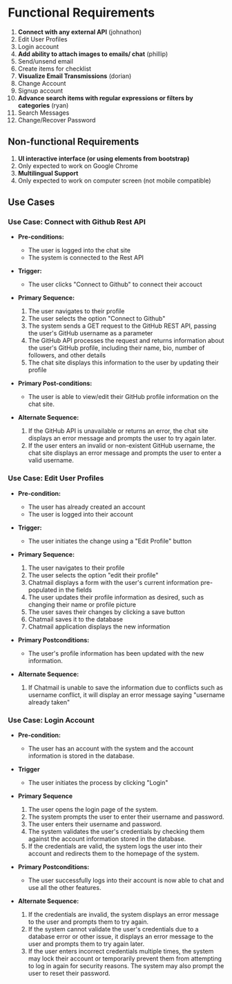 # Functional Requirements

1. **Connect with any external API** (johnathon)
2. Edit User Profiles
3. Login account
4. **Add ability to attach images to emails/ chat** (phillip)
5. Send/unsend email
6. Create items for checklist
7. **Visualize Email Transmissions** (dorian)
8. Change Account
9. Signup account
10. **Advance search items with regular expressions or filters by categories** (ryan)
11. Search Messages
12. Change/Recover Password

## Non-functional Requirements

1. **UI interactive interface (or using elements from bootstrap)**
2. Only expected to work on Google Chrome
3. **Multilingual Support**
4. Only expected to work on computer screen (not mobile compatible)

## Use Cases

### **Use Case: Connect with Github Rest API**

- **Pre-conditions:**

  - The user is logged into the chat site
  - The system is connected to the Rest API

- **Trigger:**

  - The user clicks "Connect to Github" to connect their accouct

- **Primary Sequence:**

  1. The user navigates to their profile
  2. The user selects the option "Connect to Github"
  3. The system sends a GET request to the GitHub REST API, passing the user's GitHub username as a parameter
  4. The GitHub API processes the request and returns information about the user's GitHub profile, including their name, bio, number of followers, and other details
  5. The chat site displays this information to the user by updating their profile

- **Primary Post-conditions:**

  - The user is able to view/edit their GitHub profile information on the chat site.

- **Alternate Sequence:**

  1. If the GitHub API is unavailable or returns an error, the chat site displays an error message and prompts the user to try again later.
  2. If the user enters an invalid or non-existent GitHub username, the chat site displays an error message and prompts the user to enter a valid username.

### **Use Case: Edit User Profiles**

- **Pre-condition:**

  - The user has already created an account
  - The user is logged into their account

- **Trigger:**

  - The user initiates the change using a "Edit Profile" button

- **Primary Sequence:**

  1. The user navigates to their profile
  2. The user selects the option "edit their profile"
  3. Chatmail displays a form with the user's current information pre-populated in the fields
  4. The user updates their profile information as desired, such as changing their name or profile picture
  5. The user saves their changes by clicking a save button
  6. Chatmail saves it to the database
  7. Chatmail application displays the new information

- **Primary Postconditions:**

  - The user's profile information has been updated with the new information.

- **Alternate Sequence:**

  1. If Chatmail is unable to save the information due to conflicts such as username conflict, it will display an error message saying "username already taken"

### **Use Case: Login Account**

- **Pre-condition:**

  - The user has an account with the system and the account information is stored in the database.

- **Trigger**

  - The user initiates the process by clicking "Login"

- **Primary Sequence**

  1. The user opens the login page of the system.
  2. The system prompts the user to enter their username and password.
  3. The user enters their username and password.
  4. The system validates the user's credentials by checking them against the account information stored in the database.
  5. If the credentials are valid, the system logs the user into their account and redirects them to the homepage of the system.

- **Primary Postconditions:**

  - The user successfully logs into their account is now able to chat and use all the other features.

- **Alternate Sequence:**

  1. If the credentials are invalid, the system displays an error message to the user and prompts them to try again.
  2. If the system cannot validate the user's credentials due to a database error or other issue, it displays an error message to the user and prompts them to try again later.
  3. If the user enters incorrect credentials multiple times, the system may lock their account or temporarily prevent them from attempting to log in again for security reasons. The system may also prompt the user to reset their password.
